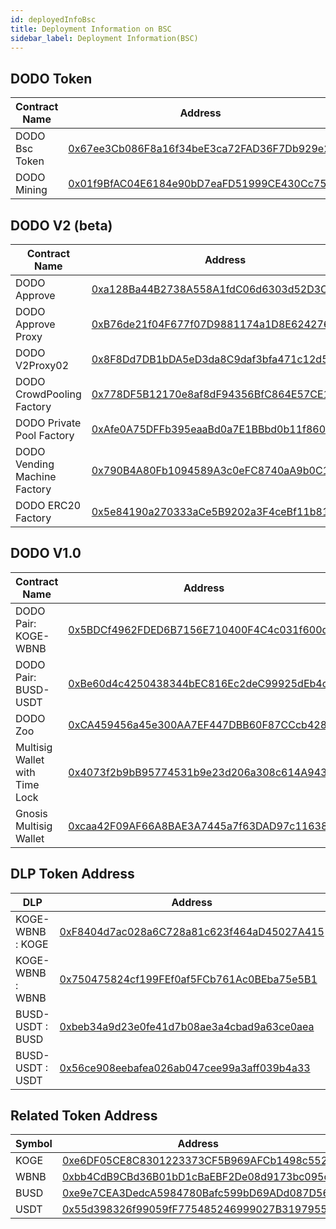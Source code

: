 ```yaml
---
id: deployedInfoBsc
title: Deployment Information on BSC 
sidebar_label: Deployment Information(BSC)
---
```


## DODO Token

| Contract Name             | Address                                                                                                              |
| ------------------------- | ---------------------------------------------------------------------------------------------------------------------|
| DODO Bsc Token            | [0x67ee3Cb086F8a16f34beE3ca72FAD36F7Db929e2](https://bscscan.com/address/0x67ee3Cb086F8a16f34beE3ca72FAD36F7Db929e2) |
| DODO Mining               | [0x01f9BfAC04E6184e90bD7eaFD51999CE430Cc750](https://bscscan.com/address/0x01f9BfAC04E6184e90bD7eaFD51999CE430Cc750) |


## DODO V2  (beta)

| Contract Name                  | Address                                                                                                               |
| ------------------------------ | --------------------------------------------------------------------------------------------------------------------- |
| DODO Approve                   | [0xa128Ba44B2738A558A1fdC06d6303d52D3Cef8c1](https://bscscan.com/address/0xa128Ba44B2738A558A1fdC06d6303d52D3Cef8c1) |
| DODO Approve Proxy             | [0xB76de21f04F677f07D9881174a1D8E624276314C](https://bscscan.com/address/0xB76de21f04F677f07D9881174a1D8E624276314C) |
| DODO V2Proxy02                 | [0x8F8Dd7DB1bDA5eD3da8C9daf3bfa471c12d58486](https://bscscan.com/address/0x8F8Dd7DB1bDA5eD3da8C9daf3bfa471c12d58486) |
| DODO CrowdPooling Factory      | [0x778DF5B12170e8af8dF94356BfC864E57CE185DC](https://bscscan.com/address/0x778DF5B12170e8af8dF94356BfC864E57CE185DC) |
| DODO Private Pool Factory      | [0xAfe0A75DFFb395eaaBd0a7E1BBbd0b11f8609eeF](https://bscscan.com/address/0xAfe0A75DFFb395eaaBd0a7E1BBbd0b11f8609eeF) |
| DODO Vending Machine Factory   | [0x790B4A80Fb1094589A3c0eFC8740aA9b0C1733fB](https://bscscan.com/address/0x790B4A80Fb1094589A3c0eFC8740aA9b0C1733fB) |
| DODO ERC20 Factory             | [0x5e84190a270333aCe5B9202a3F4ceBf11b81bB01](https://bscscan.com/address/0x5e84190a270333aCe5B9202a3F4ceBf11b81bB01) |


## DODO V1.0

| Contract Name                  | Address                                                                                                              |
| ------------------------------ | -------------------------------------------------------------------------------------------------------------------- |
| DODO Pair: KOGE-WBNB           | [0x5BDCf4962FDED6B7156E710400F4C4c031f600dC](https://bscscan.com/address/0x5BDCf4962FDED6B7156E710400F4C4c031f600dC) |
| DODO Pair: BUSD-USDT           | [0xBe60d4c4250438344bEC816Ec2deC99925dEb4c7](https://bscscan.com/address/0xBe60d4c4250438344bEC816Ec2deC99925dEb4c7) |
| DODO Zoo                       | [0xCA459456a45e300AA7EF447DBB60F87CCcb42828](https://bscscan.com/address/0xCA459456a45e300AA7EF447DBB60F87CCcb42828) |
| Multisig Wallet with Time Lock | [0x4073f2b9bB95774531b9e23d206a308c614A943a](https://bscscan.com/address/0x4073f2b9bB95774531b9e23d206a308c614A943a) |
| Gnosis Multisig Wallet         | [0xcaa42F09AF66A8BAE3A7445a7f63DAD97c11638b](https://bscscan.com/address/0xcaa42F09AF66A8BAE3A7445a7f63DAD97c11638b) |

## DLP Token Address

| DLP              | Address                                                                                                               |
| ---------------- | --------------------------------------------------------------------------------------------------------------------- |
| KOGE-WBNB : KOGE | [0xF8404d7ac028a6C728a81c623f464aD45027A415](https://bscscan.com/address/0xF8404d7ac028a6C728a81c623f464aD45027A415) |
| KOGE-WBNB : WBNB | [0x750475824cf199FEf0af5FCb761Ac0BEba75e5B1](https://bscscan.com/address/0x750475824cf199FEf0af5FCb761Ac0BEba75e5B1) |
| BUSD-USDT : BUSD | [0xbeb34a9d23e0fe41d7b08ae3a4cbad9a63ce0aea](https://bscscan.com/address/0xbeb34a9d23e0fe41d7b08ae3a4cbad9a63ce0aea) |
| BUSD-USDT : USDT | [0x56ce908eebafea026ab047cee99a3aff039b4a33](https://bscscan.com/address/0x56ce908eebafea026ab047cee99a3aff039b4a33) |


## Related Token Address

| Symbol         | Address                                                                                                              |
| -------------- | -------------------------------------------------------------------------------------------------------------------- |
| KOGE           | [0xe6DF05CE8C8301223373CF5B969AFCb1498c5528](https://bscscan.com/address/0xe6DF05CE8C8301223373CF5B969AFCb1498c5528) |
| WBNB           | [0xbb4CdB9CBd36B01bD1cBaEBF2De08d9173bc095c](https://bscscan.com/address/0xbb4CdB9CBd36B01bD1cBaEBF2De08d9173bc095c) |
| BUSD           | [0xe9e7CEA3DedcA5984780Bafc599bD69ADd087D56](https://bscscan.com/address/0xe9e7CEA3DedcA5984780Bafc599bD69ADd087D56) |
| USDT           | [0x55d398326f99059fF775485246999027B3197955](https://bscscan.com/address/0x55d398326f99059fF775485246999027B3197955) |


